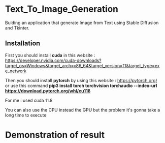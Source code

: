 # Text_To_Image_Generation
Bulding an application that generate Image from Text using Stable Diffusion and Tkinter.

## Installation
First you should install **cuda** in this website : https://developer.nvidia.com/cuda-downloads?target_os=Windows&target_arch=x86_64&target_version=11&target_type=exe_network

Then you should install **pytorch** by using this website : https://pytorch.org/ or use this command **pip3 install torch torchvision torchaudio --index-url https://download.pytorch.org/whl/cu118**

For me i used cuda 11.8 

You can also use the CPU instead the GPU but the problem it's gonna take a long time to execute

# Demonstration of result



